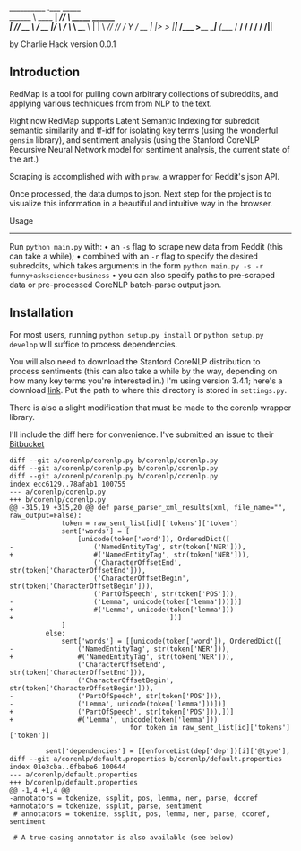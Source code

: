 __________           .___ _____                 
\______   \ ____   __| _//     \ _____  ______  
 |       _// __ \ / __ |/  \ /  \\__  \ \____ \ 
 |    |   \  ___// /_/ /    Y    \/ __ \|  |_> >
 |____|_  /\___  >____ \____|__  (____  /   __/ 
        \/     \/     \/       \/     \/|__|    

by Charlie Hack
version 0.0.1 


Introduction
------------
RedMap is a tool for pulling down arbitrary collections of subreddits, and
applying various techniques from from NLP to the text.

Right now RedMap supports Latent Semantic Indexing for subreddit semantic similarity
and tf-idf for isolating key terms (using the wonderful `gensim` library), and sentiment 
analysis (using the Stanford CoreNLP Recursive Neural Network model for sentiment analysis, 
the current state of the art.)

Scraping is accomplished with with `praw`, a wrapper for Reddit's json API.

Once processed, the data dumps to json. Next step for the project is to visualize this
information in a beautiful and intuitive way in the browser.


Usage
_____
Run `python main.py` with:
    • an `-s` flag to scrape new data from Reddit (this can take a while);
    • combined with an `-r` flag to specify the desired subreddits, which 
      takes arguments in the form
        `python main.py -s -r funny+askscience+business`
    • you can also specify paths to pre-scraped data or pre-processed CoreNLP
      batch-parse output json.


Installation
------------
For most users, running `python setup.py install` or `python setup.py develop` will
suffice to process dependencies.

You will also need to download the Stanford CoreNLP distribution to process sentiments
(this can also take a while by the way, depending on how many key terms you're interested
in.) I'm using version 3.4.1; here's a download [link](http://nlp.stanford.edu/software/stanford-corenlp-full-2014-08-27.zip). Put the path to where this directory is stored in `settings.py`.

There is also a slight modification that must be made to the corenlp wrapper library.

I'll include the diff here for convenience. I've submitted an issue to their [Bitbucket](https://bitbucket.org/torotoki/corenlp-python/issue/15/keyerror-on-namedentitytag-and-lemma-when)

```
diff --git a/corenlp/corenlp.py b/corenlp/corenlp.py
diff --git a/corenlp/corenlp.py b/corenlp/corenlp.py
diff --git a/corenlp/corenlp.py b/corenlp/corenlp.py
index ecc6129..78afab1 100755
--- a/corenlp/corenlp.py
+++ b/corenlp/corenlp.py
@@ -315,19 +315,20 @@ def parse_parser_xml_results(xml, file_name="", raw_output=False):
             token = raw_sent_list[id]['tokens']['token']
             sent['words'] = [
                 [unicode(token['word']), OrderedDict([
-                    ('NamedEntityTag', str(token['NER'])),
+                    #('NamedEntityTag', str(token['NER'])),
                     ('CharacterOffsetEnd', str(token['CharacterOffsetEnd'])),
                     ('CharacterOffsetBegin', str(token['CharacterOffsetBegin'])),
                     ('PartOfSpeech', str(token['POS'])),
-                    ('Lemma', unicode(token['lemma']))])]
+                    #('Lemma', unicode(token['lemma']))
+                                       ])]
             ]
         else:
             sent['words'] = [[unicode(token['word']), OrderedDict([
-                ('NamedEntityTag', str(token['NER'])),
+                #('NamedEntityTag', str(token['NER'])),
                 ('CharacterOffsetEnd', str(token['CharacterOffsetEnd'])),
                 ('CharacterOffsetBegin', str(token['CharacterOffsetBegin'])),
-                ('PartOfSpeech', str(token['POS'])),
-                ('Lemma', unicode(token['lemma']))])]
+                ('PartOfSpeech', str(token['POS'])),])]
+                #('Lemma', unicode(token['lemma']))
                              for token in raw_sent_list[id]['tokens']['token']]
 
         sent['dependencies'] = [[enforceList(dep['dep'])[i]['@type'],
diff --git a/corenlp/default.properties b/corenlp/default.properties
index 01e3cba..6fbabe6 100644
--- a/corenlp/default.properties
+++ b/corenlp/default.properties
@@ -1,4 +1,4 @@
-annotators = tokenize, ssplit, pos, lemma, ner, parse, dcoref
+annotators = tokenize, ssplit, parse, sentiment
 # annotators = tokenize, ssplit, pos, lemma, ner, parse, dcoref, sentiment
 
 # A true-casing annotator is also available (see below)
 ```




